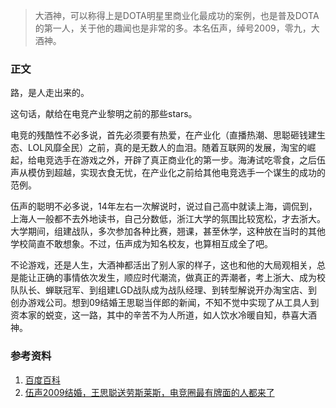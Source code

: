 > 大酒神，可以称得上是DOTA明星里商业化最成功的案例，也是普及DOTA的第一人，关于他的趣闻也是非常的多。本名伍声，绰号2009，零九，大酒神。

### 正文

路，是人走出来的。

这句话，献给在电竞产业黎明之前的那些stars。

电竞的残酷性不必多说，首先必须要有热爱，在产业化（直播热潮、思聪砸钱建生态、LOL风靡全民）之前，真的是无数人的血泪。随着互联网的发展，淘宝的崛起，给电竞选手在游戏之外，开辟了真正商业化的第一步。海涛试吃零食，之后伍声从模仿到超越，实现衣食无忧，在产业化之前给其他电竞选手一个谋生的成功的范例。

伍声的聪明不必多说，14年左右一次解说时，说过自己高中就读上海，调侃到，上海人一般都不去外地读书，自己分数低，浙江大学的氛围比较宽松，才去浙大。大学期间，组建战队，多次参加各种比赛，翘课，甚至休学，这种放在当时的其他学校简直不敢想象。不过，伍声成为知名校友，也算相互成全了吧。

不论游戏，还是人生，大酒神都活出了别人家的样子，这也和他的大局观相关，总是能让正确的事情依次发生，顺应时代潮流，做真正的弄潮者，考上浙大、成为校队队长、蝉联冠军、到组建LGD战队成为战队经理、到转型解说开办淘宝店、到创办游戏公司。想到09结婚王思聪当伴郎的新闻，不知不觉中实现了从工具人到资本家的蜕变，这一路，其中的辛苦不为人所道，如人饮水冷暖自知，恭喜大酒神。

### 参考资料

1. [百度百科](https://baike.baidu.com/item/%E4%BC%8D%E5%A3%B0/7047262?fr=aladdin)
2. [伍声2009结婚，王思聪送劳斯莱斯，电竞圈最有牌面的人都来了](https://baijiahao.baidu.com/s?id=1628853074432280029&wfr=spider&for=pc)